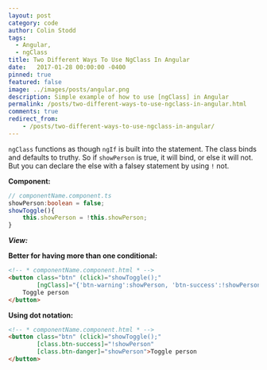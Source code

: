 ```yaml
---
layout: post
category: code
author: Colin Stodd
tags:
  - Angular,
  - ngClass
title: Two Different Ways To Use NgClass In Angular
date:   2017-01-28 00:00:00 -0400
pinned: true
featured: false
image: ../images/posts/angular.png
description: Simple example of how to use [ngClass] in Angular
permalink: /posts/two-different-ways-to-use-ngclass-in-angular.html
comments: true
redirect_from:
    - /posts/two-different-ways-to-use-ngclass-in-angular/
---
```


`ngClass` functions as though `ngIf` is built into the statement. The class binds and defaults to truthy. So if `showPerson` is true, it will bind, or else it will not. But you can declare the else with a falsey statement by using `!` not.

**Component:**
```typescript
// componentName.component.ts
showPerson:boolean = false;
showToggle(){
    this.showPerson = !this.showPerson;
}
```

***View:***

**Better for having more than one conditional:**
```html
<!-- * componentName.component.html * -->
<button class="btn" (click)="showToggle();"
        [ngClass]="{'btn-warning':showPerson, 'btn-success':!showPerson}">
    Toggle person
</button>
```

**Using dot notation:**
```html
<!-- * componentName.component.html * -->
<button class="btn" (click)="showToggle();"
        [class.btn-success]="!showPerson"
        [class.btn-danger]="showPerson">Toggle person
</button>
```
